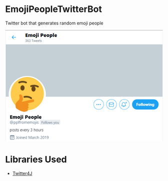 # EmojiPeopleTwitterBot
Twitter bot that generates random emoji people

![](img/page.png)

# Libraries Used
 - [Twitter4J](http://twitter4j.org/en/)

